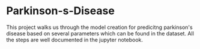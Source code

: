 # Parkinson-s-Disease
This project walks us through the model creation for predicitng parkinson's disease based on several parameters which can be found in the dataset. All the steps are well documented in the jupyter notebook. 
